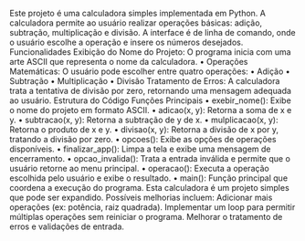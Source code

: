 Este projeto é uma calculadora simples implementada em Python. A calculadora permite ao usuário realizar operações básicas: adição, subtração, multiplicação e divisão. A interface é de linha de comando, onde o usuário escolhe a operação e insere os números desejados.
Funcionalidades
Exibição do Nome do Projeto: O programa inicia com uma arte ASCII que representa o nome da calculadora.
•	Operações Matemáticas: O usuário pode escolher entre quatro operações:
•	Adição
•	Subtração
•	Multiplicação
•	Divisão
Tratamento de Erros: A calculadora trata a tentativa de divisão por zero, retornando uma mensagem adequada ao usuário.
Estrutura do Código
Funções Principais
•	exebir_nome(): Exibe o nome do projeto em formato ASCII.
•	adicao(x, y): Retorna a soma de x e y.
•	subtracao(x, y): Retorna a subtração de y de x.
•	mulplicacao(x, y): Retorna o produto de x e y.
•	divisao(x, y): Retorna a divisão de x por y, tratando a divisão por zero.
•	opcoes(): Exibe as opções de operações disponíveis.
•	finalizar_app(): Limpa a tela e exibe uma mensagem de encerramento.
•	opcao_invalida(): Trata a entrada inválida e permite que o usuário retorne ao menu principal.
•	operacao(): Executa a operação escolhida pelo usuário e exibe o resultado.
•	main(): Função principal que coordena a execução do programa.
Esta calculadora é um projeto simples que pode ser expandido. Possíveis melhorias incluem:
Adicionar mais operações (ex: potência, raiz quadrada).
Implementar um loop para permitir múltiplas operações sem reiniciar o programa.
Melhorar o tratamento de erros e validações de entrada.
